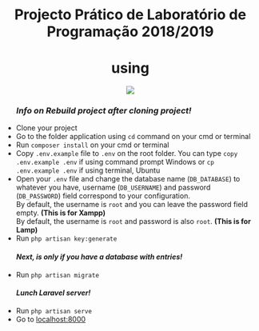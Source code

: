 <h1 align="center">Projecto Prático de Laboratório de Programação 2018/2019</h1>
<h1 align="center">using</h1>
<p align="center"><img src="https://laravel.com/assets/img/components/logo-laravel.svg"></p>


<ul>
	<h3><i>Info on Rebuild project after cloning project!</i></h3>
	<li>Clone your project</li>
	<li>Go to the folder application using <code>cd</code> command on your cmd or terminal</li>
	<li>Run <code>composer install</code> on your cmd or terminal</li>
	<li>Copy <code>.env.example</code> file to <code>.env</code> on the root folder. You can type <code>copy .env.example .env</code> if using command prompt Windows or <code>cp .env.example .env</code> if using terminal, Ubuntu</li>
	<li>Open your <code>.env</code> file and change the database name (<code>DB_DATABASE</code>) to whatever you have, username (<code>DB_USERNAME</code>) and password (<code>DB_PASSWORD</code>) field correspond to your configuration. <br/>
	By default, the username is <code>root</code> and you can leave the password field empty. <strong>(This is for Xampp)</strong> <br>
	By default, the username is <code>root</code> and password is also <code>root</code>. <strong>(This is for Lamp)</strong></li>
	<li>Run <code>php artisan key:generate</code></li>
	<h4><i>Next, is only if you have a database with entries!</i></h4>
	<li>Run <code>php artisan migrate</code></li>
	<h4><i>Lunch Laravel server!</i></h4>
	<li>Run <code>php artisan serve</code></li>
	<li>Go to <a href="http://localhost:8000" rel="noreferrer">localhost:8000</a></li>
</ul>


